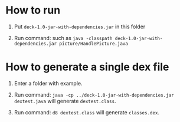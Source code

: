 # How to run

1. Put `deck-1.0-jar-with-dependencies.jar` in this folder

2. Run command: such as `java -classpath deck-1.0-jar-with-dependencies.jar picture/HandlePicture.java`

# How to generate a single dex file

1. Enter a folder with example.

2. Run command: `java -cp ../deck-1.0-jar-with-dependencies.jar dextest.java` will generate `dextest.class`.

3. Run command: `d8 dextest.class` will generate `classes.dex`.
